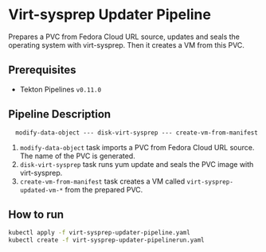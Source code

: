 # Virt-sysprep Updater Pipeline

Prepares a PVC from Fedora Cloud URL source, updates and seals the operating system with virt-sysprep.
Then it creates a VM from this PVC.

## Prerequisites

- Tekton Pipelines `v0.11.0`

## Pipeline Description

```
  modify-data-object --- disk-virt-sysprep --- create-vm-from-manifest
```

1. `modify-data-object` task imports a PVC from Fedora Cloud URL source. The name of the PVC is generated.
2. `disk-virt-sysprep` task runs yum update and seals the PVC image with virt-sysprep.
4. `create-vm-from-manifest` task creates a VM called `virt-sysprep-updated-vm-*` from the prepared PVC.

## How to run

```bash
kubectl apply -f virt-sysprep-updater-pipeline.yaml
kubectl create -f virt-sysprep-updater-pipelinerun.yaml
```
